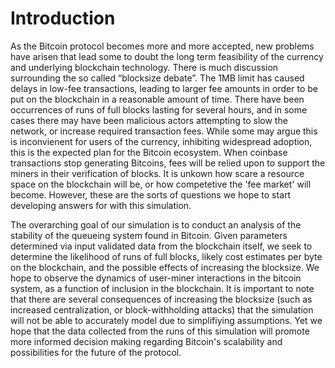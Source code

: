 # Introduction

As the Bitcoin protocol becomes more and more accepted, new problems have arisen that lead some to doubt the long term feasibility of the currency and underlying blockchain technology. There is much discussion surrounding the so called “blocksize debate”. The 1MB limit has caused delays in low-fee transactions, leading to larger fee amounts in order to be put on the blockchain in a reasonable amount of time. There have been occurrences of runs of full blocks lasting for several hours, and in some cases there may have been malicious actors attempting to slow the network, or increase required transaction fees. While some may argue this is inconvienent for users of the currency, inhibiting widespread adoption, this is the expected plan for the Bitcoin ecosystem. When coinbase transactions stop generating Bitcoins, fees will be relied upon to support the miners in their verification of blocks. It is unkown how scare a resource space on the blockchain will be, or how competetive the 'fee market' will become. However, these are the sorts of questions we hope to start developing answers for with this simulation.

The overarching goal of our simulation is to conduct an analysis of the stability of the queueing system found in Bitcoin. Given parameters determined via input validated data from the blockchain itself, we seek to determine the likelihood of runs of full blocks, likely cost estimates per byte on the blockchain, and the possible effects of increasing the blocksize. We hope to observe the dynamics of user-miner interactions in the bitcoin system, as a function of inclusion in the blockchain. It is important to note that there are several consequences of increasing the blocksize (such as increased centralization, or block-withholding attacks) that the simulation will not be able to accurately model due to simplifiying assumptions. Yet we hope that the data collected from the runs of this simulation will promote more informed decision making regarding Bitcoin's scalability and possibilities for the future of the protocol.